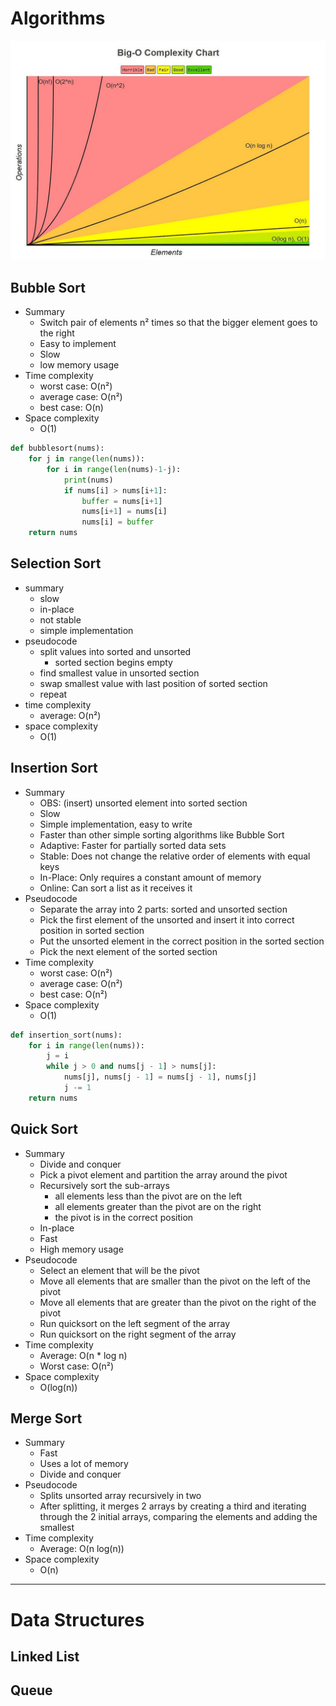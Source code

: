 
# Algorithms

![Big O complexity chart](./images/big_o_complexity_chart.jpg)

## Bubble Sort

- Summary
  - Switch pair of elements n² times so that the bigger element goes to the right
  - Easy to implement
  - Slow
  - low memory usage
- Time complexity
  - worst case: O(n²)
  - average case: O(n²)
  - best case: O(n)
- Space complexity
  - O(1)

```python
def bubblesort(nums):
    for j in range(len(nums)):
        for i in range(len(nums)-1-j):
            print(nums)
            if nums[i] > nums[i+1]:
                buffer = nums[i+1]
                nums[i+1] = nums[i]
                nums[i] = buffer
    return nums
```

## Selection Sort

- summary
  - slow
  - in-place
  - not stable
  - simple implementation
- pseudocode
  - split values into sorted and unsorted
    - sorted section begins empty
  - find smallest value in unsorted section
  - swap smallest value with last position of sorted section
  - repeat
- time complexity
  - average: O(n²)
- space complexity
  - O(1)

## Insertion Sort

- Summary
  - OBS: (insert) unsorted element into sorted section
  - Slow
  - Simple implementation, easy to write
  - Faster than other simple sorting algorithms like Bubble Sort
  - Adaptive: Faster for partially sorted data sets
  - Stable: Does not change the relative order of elements with equal keys
  - In-Place: Only requires a constant amount of memory
  - Online: Can sort a list as it receives it
- Pseudocode
  - Separate the array into 2 parts: sorted and unsorted section
  - Pick the first element of the unsorted and insert it into correct position in sorted section
  - Put the unsorted element in the correct position in the sorted section
  - Pick the next element of the sorted section
- Time complexity
  - worst case: O(n²)
  - average case: O(n²)
  - best case: O(n²)
- Space complexity
  - O(1)

```python
def insertion_sort(nums):
    for i in range(len(nums)):
        j = i
        while j > 0 and nums[j - 1] > nums[j]:
            nums[j], nums[j - 1] = nums[j - 1], nums[j]
            j -= 1
    return nums
```


## Quick Sort

- Summary
  - Divide and conquer
  - Pick a pivot element and partition the array around the pivot
  - Recursively sort the sub-arrays
    - all elements less than the pivot are on the left
    - all elements greater than the pivot are on the right
    - the pivot is in the correct position
  - In-place
  - Fast
  - High memory usage
- Pseudocode
  - Select an element that will be the pivot
  - Move all elements that are smaller than the pivot on the left of the pivot
  - Move all elements that are greater than the pivot on the right of the pivot
  - Run quicksort on the left segment of the array
  - Run quicksort on the right segment of the array
- Time complexity
  - Average: O(n * log n)
  - Worst case: O(n²)
- Space complexity
  - O(log(n))

## Merge Sort
- Summary
  - Fast
  - Uses a lot of memory
  - Divide and conquer
- Pseudocode
  - Splits unsorted array recursively in two
  - After splitting, it merges 2 arrays by creating a third and iterating through the 2 initial arrays, comparing the elements and adding the smallest
- Time complexity
  - Average: O(n log(n))
- Space complexity
  - O(n)


---

# Data Structures

## Linked List

## Queue

